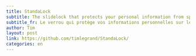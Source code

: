 ```yaml
---
title: StandaLock
subtitle: The slidelock that protects your personal information from spambots
subtitle_fr: Le verrou qui protège vos informations personnelles sur le net
author: Tim
layout: post
link: https://github.com/timlegrand/StandaLock/
categories: en
---
```

